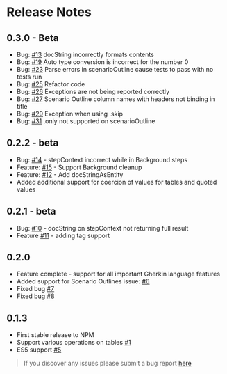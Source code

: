 # Release Notes
## 0.3.0 - Beta
* Bug: [#13](https://github.com/dotnetprofessional/LiveDoc/issues/13) docString incorrectly formats contents
* Bug: [#19](https://github.com/dotnetprofessional/LiveDoc/issues/19) Auto type conversion is incorrect for the number 0
* Bug: [#23](https://github.com/dotnetprofessional/LiveDoc/issues/23) Parse errors in scenarioOutline cause tests to pass with no tests run 
* Bug: [#25](https://github.com/dotnetprofessional/LiveDoc/issues/25) Refactor code 
* Bug: [#26](https://github.com/dotnetprofessional/LiveDoc/issues/26) Exceptions are not being reported correctly  
* Bug: [#27](https://github.com/dotnetprofessional/LiveDoc/issues/27) Scenario Outline column names with headers not binding in title
* Bug: [#29](https://github.com/dotnetprofessional/LiveDoc/issues/29) Exception when using .skip
* Bug: [#31](https://github.com/dotnetprofessional/LiveDoc/issues/31) .only not supported on scenarioOutline 


## 0.2.2 - beta
* Bug: [#14](https://github.com/dotnetprofessional/LiveDoc/issues/14) - stepContext incorrect while in Background steps
* Feature: [#15](https://github.com/dotnetprofessional/LiveDoc/issues/15) - Support Background cleanup
* Feature: [#12](https://github.com/dotnetprofessional/LiveDoc/issues/12) - Add docStringAsEntity
* Added additional support for coercion of values for tables and quoted values

## 0.2.1 - beta
* Bug: [#10](https://github.com/dotnetprofessional/LiveDoc/issues/10) - docString on stepContext not returning full result
* Feature [#11](https://github.com/dotnetprofessional/LiveDoc/issues/11) - adding tag support

## 0.2.0
* Feature complete - support for all important Gherkin language features
* Added support for Scenario Outlines issue: [#6](https://github.com/dotnetprofessional/LiveDoc/issues/6)
* Fixed bug [#7](https://github.com/dotnetprofessional/LiveDoc/issues/7)
* Fixed bug [#8](https://github.com/dotnetprofessional/LiveDoc/issues/8)

## 0.1.3
* First stable release to NPM
* Support various operations on tables [#1](https://github.com/dotnetprofessional/LiveDoc/issues/1)
* ES5 support [#5](https://github.com/dotnetprofessional/LiveDoc/issues/5)

> If you discover any issues please submit a bug report [here](https://github.com/dotnetprofessional/LiveDoc/issues)